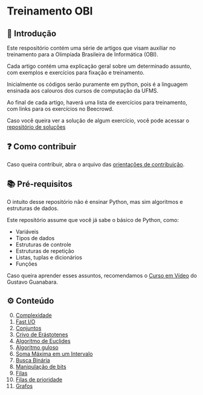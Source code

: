 # Treinamento OBI

## 🤵 Introdução

Este respositório contém uma série de artigos que visam auxiliar no treinamento para a Olimpíada Brasileira de Informática (OBI).

Cada artigo contém uma explicação geral sobre um determinado assunto, com exemplos e exercícios para fixação e treinamento.

Inicialmente os códigos serão puramente em python, pois é a linguagem ensinada aos calouros dos cursos de computação da UFMS.

Ao final de cada artigo, haverá uma lista de exercícios para treinamento, com links para os exercícios no Beecrowd.

Caso você queira ver a solução de algum exercício, você pode acessar o [repositório de soluções](https://github.com/falcao-g/beecrowd)

## ❓ Como contribuir

Caso queira contribuir, abra o arquivo das [orientações de contribuição](CONTRIBUTING.md).

## 📚 Pré-requisitos

O intuito desse repositório não é ensinar Python, mas sim algoritmos e estruturas de dados.

Este repositório assume que você já sabe o básico de Python, como:

- Variáveis
- Tipos de dados
- Estruturas de controle
- Estruturas de repetição
- Listas, tuplas e dicionários
- Funções

Caso queira aprender esses assuntos, recomendamos o [Curso em Vídeo](https://www.youtube.com/channel/UCrWvhVmt0Qac3HgsjQK62FQ) do Gustavo Guanabara.

## ⚙️ Conteúdo

0. [Complexidade](Python/complexidade.md)
1. [Fast I/O](Python/fast_io.md)
2. [Conjuntos](Python/conjuntos.md)
3. [Crivo de Erástotenes](Python/crivo.md)
4. [Algoritmo de Euclides](Python/euclides.md)
5. [Algoritmo guloso](Python/guloso.md)
6. [Soma Máxima em um Intervalo](Python/soma_max_intervalo.md)
7. [Busca Binária](Python/busca_binaria.md)
8. [Manipulação de bits](Python/bits.md)
9. [Filas](Python/filas.md)
10. [Filas de prioridade](Python/filas_prioridade.md)
11. [Grafos](Python/grafos.md)
